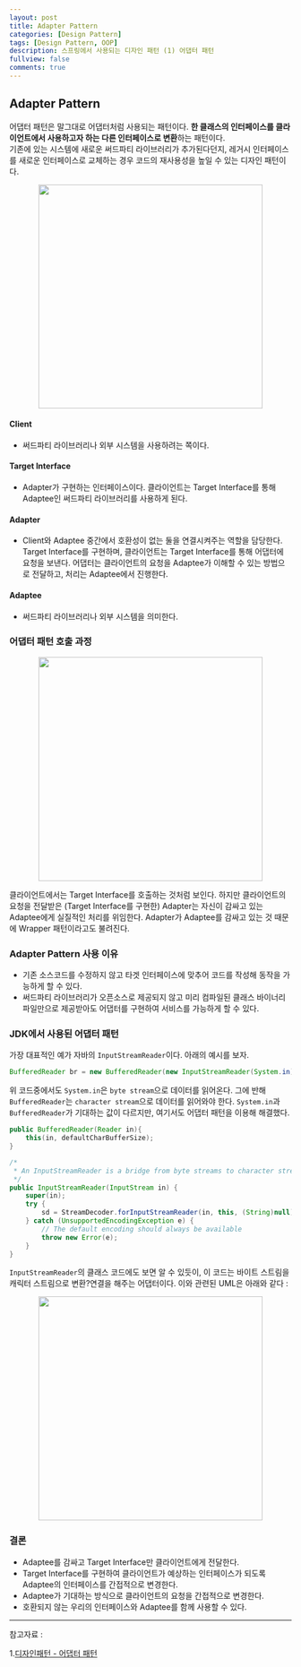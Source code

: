 ```yaml
---
layout: post
title: Adapter Pattern
categories: [Design Pattern]
tags: [Design Pattern, OOP]
description: 스프링에서 사용되는 디자인 패턴 (1) 어댑터 패턴 
fullview: false
comments: true
---
```


## Adapter Pattern
어댑터 패턴은 말그대로 어댑터처럼 사용되는 패턴이다. **한 클래스의 인터페이스를 클라이언트에서 사용하고자 하는 다른 인터페이스로 변환**하는 패턴이다.   
기존에 있는 시스템에 새로운 써드파티 라이브러리가 추가된다던지, 레거시 인터페이스를 새로운 인터페이스로 교체하는 경우 코드의 재사용성을 높일 수 있는 디자인 패턴이다.


<p style="text-align:center;">
<img src="https://s3.ap-northeast-2.amazonaws.com/yaboong-blog-static-resources/diagram/adapter-pattern-1.png" width="400px">
</p>

#### Client 
* 써드파티 라이브러리나 외부 시스템을 사용하려는 쪽이다.

#### Target Interface
* Adapter가 구현하는 인터페이스이다. 클라이언트는 Target Interface를 통해 Adaptee인 써드파티 라이브러리를 사용하게 된다. 

#### Adapter
* Client와 Adaptee 중간에서 호환성이 없는 둘을 연결시켜주는 역할을 담당한다. Target Interface를 구현하며, 클라이언트는 Target  Interface를 통해 어댑터에 요청을 보낸다. 어댑터는 클라이언트의 요청을 Adaptee가 이해할 수 있는 방법으로 전달하고, 처리는 Adaptee에서 진행한다.

#### Adaptee

* 써드파티 라이브러리나 외부 시스템을 의미한다.

### 어댑터 패턴 호출 과정

<p style="text-align:center;">

<img src="https://s3.ap-northeast-2.amazonaws.com/yaboong-blog-static-resources/diagram/adapter-pattern-2.png" width="400">
</p>

클라이언트에서는 Target Interface를 호출하는 것처럼 보인다. 하지만 클라이언트의 요청을 전달받은 (Target Interface를 구현한) Adapter는 자신이 감싸고 있는 Adaptee에게 실질적인 처리를 위임한다. Adapter가 Adaptee를 감싸고 있는 것 때문에 Wrapper 패턴이라고도 불려진다.

###


### Adapter Pattern 사용 이유

* 기존 소스코드를 수정하지 않고 타겟 인터페이스에 맞추어 코드를 작성해 동작을 가능하게 할 수 있다.
* 써드파티 라이브러리가 오픈소스로 제공되지 않고 미리 컴파일된 클래스 바이너리 파일만으로 제공받아도 어댑터를 구현하여 서비스를 가능하게 할 수 있다. 

### JDK에서 사용된 어댑터 패턴
가장 대표적인 예가 자바의 `InputStreamReader`이다.  아래의 예시를 보자. 

```java
BufferedReader br = new BufferedReader(new InputStreamReader(System.in));
```

위 코드중에서도 `System.in`은 `byte stream`으로 데이터를 읽어온다. 그에 반해 `BufferedReader`는 `character stream`으로 데이터를 읽어와야 한다. `System.in`과 `BufferedReader`가 기대하는 값이 다르지만, 여기서도 어댑터 패턴을 이용해 해결했다.

```java
public BufferedReader(Reader in){
	this(in, defaultCharBufferSize);
}
```

```java
/*
 * An InputStreamReader is a bridge from byte streams to character streams.
 */
public InputStreamReader(InputStream in) {
    super(in);
    try {
        sd = StreamDecoder.forInputStreamReader(in, this, (String)null); // ## check lock object
    } catch (UnsupportedEncodingException e) {
        // The default encoding should always be available
        throw new Error(e);
    }
}
```
`InputStreamReader`의 클래스 코드에도 보면 알 수 있듯이, 이 코드는 바이트 스트림을 캐릭터 스트림으로 변환?연결을 해주는 어댑터이다. 이와 관련된 UML은 아래와 같다 : 

<p style="text-align: center">

<img src="https://media.vlpt.us/images/cchloe2311/post/4e3e1162-45dc-41a4-8253-26ecd8091042/image.png" width="400">

</p>

### 결론

* Adaptee를 감싸고 Target Interface만 클라이언트에게 전달한다.
* Target Interface를 구현하여 클라이언트가 예상하는 인터페이스가 되도록 Adaptee의 인터페이스를 간접적으로 변경한다.
* Adaptee가 기대하는 방식으로 클라이언트의 요청을 간접적으로 변경한다.
* 호환되지 않는 우리의 인터페이스와 Adaptee를 함께 사용할 수 있다. 



***

참고자료 :

1.[디자인패턴 - 어댑터 패턴](https://yaboong.github.io/design-pattern/2018/10/15/adapter-pattern/)